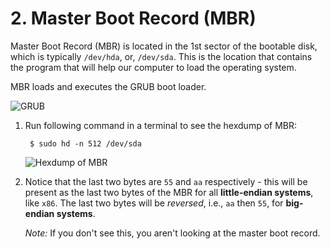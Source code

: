 # 2. Master Boot Record (MBR)

Master Boot Record (MBR) is located in the 1st sector of the bootable disk, which is typically `/dev/hda`, or, `/dev/sda`. This is the location that contains the program that will help our computer to load the operating system.

MBR loads and executes the GRUB boot loader.

![GRUB](../../image/6_stages_of_linux_boot_process/6_gnu_grub.png)

1. Run following command in a terminal to see the hexdump of MBR:

        $ sudo hd -n 512 /dev/sda

    ![Hexdump of MBR](../../image/6_stages_of_linux_boot_process/13_mbr_hexdump.png)

2. Notice that the last two bytes are `55` and `aa` respectively - this will be present as the last two bytes of the MBR for all **little-endian systems**, like `x86`. The last two bytes will be *reversed*, i.e., `aa` then `55`, for **big-endian systems**. 
   
    *Note:* If you don't see this, you aren't looking at the master boot record.